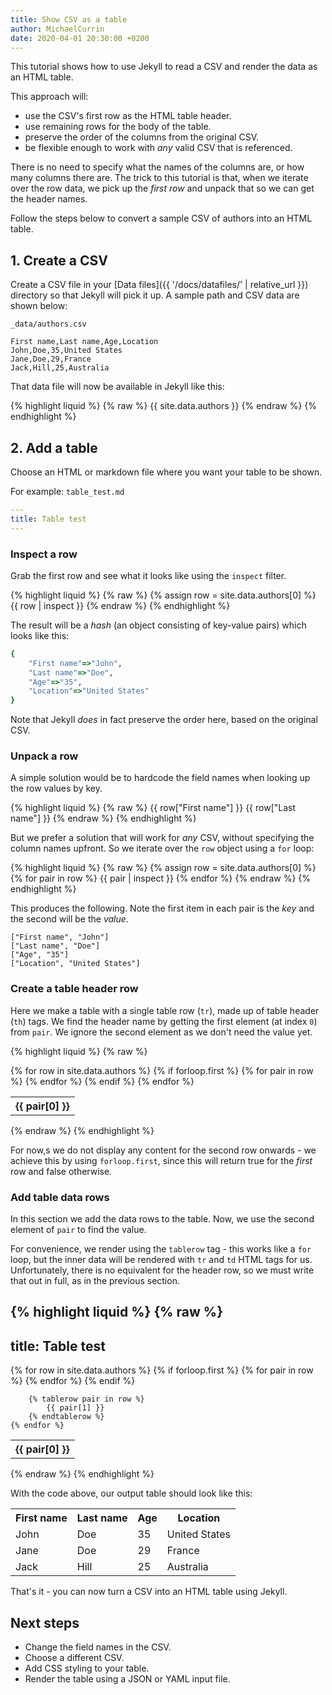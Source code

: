 ```yaml
---
title: Show CSV as a table
author: MichaelCurrin
date: 2020-04-01 20:30:00 +0200
---
```


This tutorial shows how to use Jekyll to read a CSV and render the data as an HTML table.

This approach will:

- use the CSV's first row as the HTML table header.
- use remaining rows for the body of the table.
- preserve the order of the columns from the original CSV.
- be flexible enough to work with _any_ valid CSV that is referenced.

There is no need to specify what the names of the columns are, or how many columns there are.
The trick to this tutorial is that, when we iterate over the row data, we pick up the _first row_
and unpack that so we can get the header names.

Follow the steps below to convert a sample CSV of authors into an HTML table.


## 1. Create a CSV

Create a CSV file in your [Data files]({{ '/docs/datafiles/' | relative_url }}) directory so
that Jekyll will pick it up. A sample path and CSV data are shown below:

`_data/authors.csv`

```
First name,Last name,Age,Location
John,Doe,35,United States
Jane,Doe,29,France
Jack,Hill,25,Australia
```

That data file will now be available in Jekyll like this:

{% highlight liquid %}
{% raw %}
{{ site.data.authors }}
{% endraw %}
{% endhighlight %}

## 2. Add a table

Choose an HTML or markdown file where you want your table to be shown.

For example: `table_test.md`

```yaml
---
title: Table test
---

```


### Inspect a row

Grab the first row and see what it looks like using the `inspect` filter.

{% highlight liquid %}
{% raw %}
{% assign row = site.data.authors[0] %}
{{ row | inspect }}
{% endraw %}
{% endhighlight %}


The result will be a _hash_ (an object consisting of key-value pairs) which looks like this:

```ruby
{
    "First name"=>"John",
    "Last name"=>"Doe",
    "Age"=>"35",
    "Location"=>"United States"
}
```

Note that Jekyll _does_ in fact preserve the order here, based on the original CSV.

### Unpack a row

A simple solution would be to hardcode the field names when looking up the row values by key.

{% highlight liquid %}
{% raw %}
{{ row["First name"] }}
{{ row["Last name"] }}
{% endraw %}
{% endhighlight %}

But we prefer a solution that will work for _any_ CSV, without specifying the column names upfront.
So we iterate over the `row` object using a `for` loop:

{% highlight liquid %}
{% raw %}
{% assign row = site.data.authors[0] %}
{% for pair in row %}
{{ pair | inspect }}
{% endfor %}
{% endraw %}
{% endhighlight %}

This produces the following. Note the first item in each pair is the _key_ and the second will be
the _value_.

```
["First name", "John"]
["Last name", "Doe"]
["Age", "35"]
["Location", "United States"]
```

### Create a table header row

Here we make a table with a single table row (`tr`), made up of table header (`th`) tags. We find
the header name by getting the first element (at index `0`) from `pair`. We ignore the second
element as we don't need the value yet.

{% highlight liquid %}
{% raw %}
<table>
    {% for row in site.data.authors %}
        {% if forloop.first %}
        <tr>
            {% for pair in row %}
                <th>{{ pair[0] }}</th>
            {% endfor %}
        </tr>
        {% endif %}
    {% endfor %}
</table>
{% endraw %}
{% endhighlight %}


For now,s we do not display any content for the second row onwards - we achieve this by using
`forloop.first`, since this will return true for the _first_ row and false otherwise.


### Add table data rows

In this section we add the data rows to the table. Now, we use the second element of `pair`
to find the value.

For convenience, we render using the `tablerow` tag - this works like a `for` loop, but the inner
data will be rendered with `tr` and `td` HTML tags for us. Unfortunately, there is no equivalent for
the header row, so we must write that out in full, as in the previous section.

{% highlight liquid %}
{% raw %}
---
title: Table test
---

<table>
    {% for row in site.data.authors %}
        {% if forloop.first %}
        <tr>
            {% for pair in row %}
            <th>{{ pair[0] }}</th>
            {% endfor %}
        </tr>
        {% endif %}

        {% tablerow pair in row %}
            {{ pair[1] }}
        {% endtablerow %}
    {% endfor %}
</table>
{% endraw %}
{% endhighlight %}


With the code above, our output table should look like this:

<table>
    <tr>
        <th>First name</th>
        <th>Last name</th>
        <th>Age</th>
        <th>Location</th>
    </tr>
    <tr>
        <td>John</td>
        <td>Doe</td>
        <td>35</td>
        <td>United States</td>
    </tr>
    <tr>
        <td>Jane</td>
        <td>Doe</td>
        <td>29</td>
        <td>France</td>
    </tr>
    <tr>
        <td>Jack</td>
        <td>Hill</td>
        <td>25</td>
        <td>Australia</td>
    </tr>
</table>

That's it - you can now turn a CSV into an HTML table using Jekyll.

## Next steps

- Change the field names in the CSV.
- Choose a different CSV.
- Add CSS styling to your table.
- Render the table using a JSON or YAML input file.
